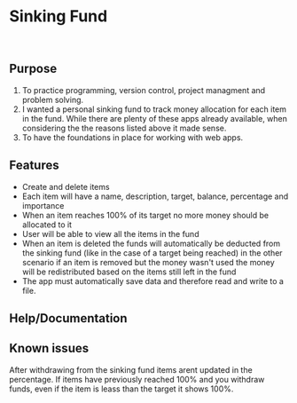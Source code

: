 # Sinking Fund
<br>

## Purpose<br>
1. To practice programming, version control, project managment and problem solving.
2. I wanted a personal sinking fund to track money allocation for each item in the fund. While there are plenty of these apps already available, when considering the the reasons listed above it made sense.
3. To have the foundations in place for working with web apps.

## Features<br>
- Create and delete items
- Each item will have a name, description, target, balance, percentage and importance
- When an item reaches 100% of its target no more money should be allocated to it
- User will be able to view all the items in the fund
- When an item is deleted the funds will automatically be deducted from the sinking fund (like in the case of a target being reached) in the other scenario if an item is removed but the money wasn't used the money will be redistributed based on the items still left in the fund
- The app must automatically save data and therefore read and write to a file.

## Help/Documentation

## Known issues
After withdrawing from the sinking fund items arent updated in the percentage. If items have previously reached 100% and you withdraw funds, even if the item is leass than the target it shows 100%.

